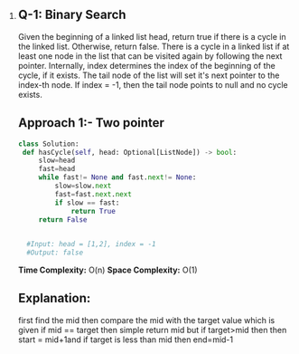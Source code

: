 1. ## Q-1: Binary Search
   Given the beginning of a linked list head, return true if there is a cycle in the linked list. Otherwise, return false.
   There is a cycle in a linked list if at least one node in the list that can be visited again by following the next pointer.
   Internally, index determines the index of the beginning of the cycle, if it exists. The tail node of the list will set it's next pointer to the index-th node. If index = -1, then the tail node points to null and no cycle exists.

    ## Approach 1:- Two pointer 
   ``` python
   class Solution:
    def hasCycle(self, head: Optional[ListNode]) -> bool:
        slow=head
        fast=head
        while fast!= None and fast.next!= None:
            slow=slow.next
            fast=fast.next.next
            if slow == fast:
                return True
        return False
                
   
     #Input: head = [1,2], index = -1
     #Output: false


   ```
    **Time Complexity:** O(n)
    **Space Complexity:** O(1)
    ## Explanation: 
    first find the mid then compare the mid with the target value which is given if mid == target then simple return mid but if target>mid then then start = mid+1and if target is less than mid then end=mid-1 


